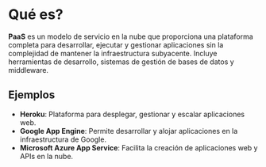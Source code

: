 # Qué es?
**PaaS** es un modelo de servicio en la nube que proporciona una plataforma completa para desarrollar, ejecutar y gestionar aplicaciones sin la complejidad de mantener la infraestructura subyacente. Incluye herramientas de desarrollo, sistemas de gestión de bases de datos y middleware.

## Ejemplos
- **Heroku**: Plataforma para desplegar, gestionar y escalar aplicaciones web.
- **Google App Engine**: Permite desarrollar y alojar aplicaciones en la infraestructura de Google.
- **Microsoft Azure App Service**: Facilita la creación de aplicaciones web y APIs en la nube.